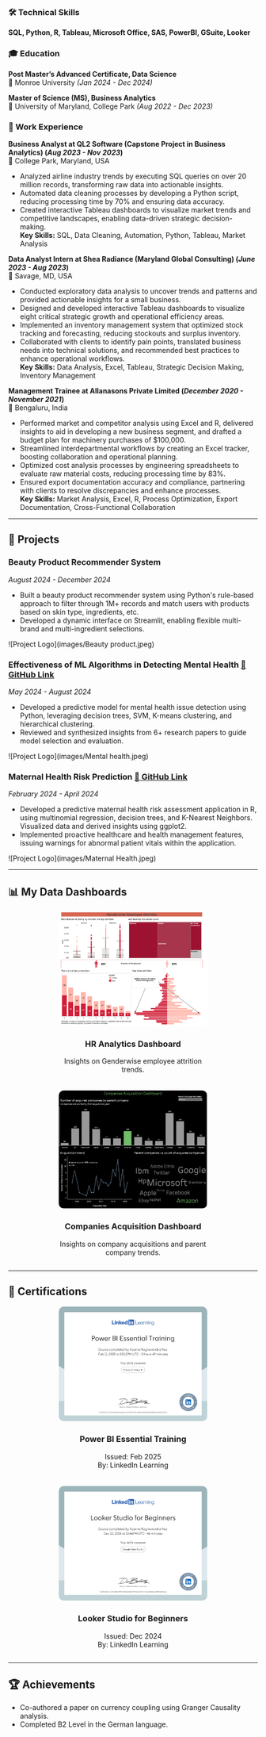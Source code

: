 ### 🛠 Technical Skills  
**SQL, Python, R, Tableau, Microsoft Office, SAS, PowerBI, GSuite, Looker**  

### 🎓 Education  
**Post Master’s Advanced Certificate, Data Science**  
📍 Monroe University _(Jan 2024 - Dec 2024)_  

**Master of Science (MS), Business Analytics**  
📍 University of Maryland, College Park _(Aug 2022 - Dec 2023)_  

### 💼 Work Experience  
**Business Analyst at QL2 Software (Capstone Project in Business Analytics) (_Aug 2023 - Nov 2023_)**  
📍 College Park, Maryland, USA  
- Analyzed airline industry trends by executing SQL queries on over 20 million records, transforming raw data into actionable insights.  
- Automated data cleaning processes by developing a Python script, reducing processing time by 70% and ensuring data accuracy.  
- Created interactive Tableau dashboards to visualize market trends and competitive landscapes, enabling data-driven strategic decision-making.  
**Key Skills:** SQL, Data Cleaning, Automation, Python, Tableau, Market Analysis  

**Data Analyst Intern at Shea Radiance (Maryland Global Consulting) (_June 2023 - Aug 2023_)**  
📍 Savage, MD, USA  
- Conducted exploratory data analysis to uncover trends and patterns and provided actionable insights for a small business.  
- Designed and developed interactive Tableau dashboards to visualize eight critical strategic growth and operational efficiency areas.  
- Implemented an inventory management system that optimized stock tracking and forecasting, reducing stockouts and surplus inventory.  
- Collaborated with clients to identify pain points, translated business needs into technical solutions, and recommended best practices to enhance operational workflows.  
**Key Skills:** Data Analysis, Excel, Tableau, Strategic Decision Making, Inventory Management  

**Management Trainee at Allanasons Private Limited (_December 2020 - November 2021_)**  
📍 Bengaluru, India  
- Performed market and competitor analysis using Excel and R, delivered insights to aid in developing a new business segment, and drafted a budget plan for machinery purchases of $100,000.  
- Streamlined interdepartmental workflows by creating an Excel tracker, boosting collaboration and operational planning.  
- Optimized cost analysis processes by engineering spreadsheets to evaluate raw material costs, reducing processing time by 83%.  
- Ensured export documentation accuracy and compliance, partnering with clients to resolve discrepancies and enhance processes.  
**Key Skills:** Market Analysis, Excel, R, Process Optimization, Export Documentation, Cross-Functional Collaboration  
---

## 🚀 Projects  

### **Beauty Product Recommender System**  
_August 2024 - December 2024_  
+ Built a beauty product recommender system using Python's rule-based approach to filter through 1M+ records and match users with products based on skin type, ingredients, etc.  
+ Developed a dynamic interface on Streamlit, enabling flexible multi-brand and multi-ingredient selections.  

![Project Logo](images/Beauty product.jpeg)  

### **Effectiveness of ML Algorithms in Detecting Mental Health** [🔗 GitHub Link](https://github.com/AparnaRao15/ML-Algorithms-and-Mental-Health-Detection)  
_May 2024 - August 2024_  
+ Developed a predictive model for mental health issue detection using Python, leveraging decision trees, SVM, K-means clustering, and hierarchical clustering.  
+ Reviewed and synthesized insights from 6+ research papers to guide model selection and evaluation.  

![Project Logo](images/Mental health.jpeg)  

### **Maternal Health Risk Prediction** [🔗 GitHub Link](https://github.com/AparnaRao15/Maternal-Health-Risk-Prediction)  
_February 2024 - April 2024_  
+ Developed a predictive maternal health risk assessment application in R, using multinomial regression, decision trees, and K-Nearest Neighbors. Visualized data and derived insights using ggplot2.  
+ Implemented proactive healthcare and health management features, issuing warnings for abnormal patient vitals within the application.  

![Project Logo](images/Maternal Health.jpeg)  

---

## 📊 My Data Dashboards  

<div style="display: flex; flex-wrap: wrap; gap: 20px; justify-content: center;">

<a href="https://public.tableau.com/app/profile/aparna.raghavendra.rao/viz/HRAnalyticsDashboard_16962817155430/Dashboard2" target="_blank" style="text-decoration: none; color: inherit;">
    <div style="width: 300px; text-align: center;">
        <img src="images/HR Analytics Dashboard.jpeg" alt="HR Analytics Dashboard" style="width: 100%; border-radius: 10px;">
        <h3>HR Analytics Dashboard</h3>
        <p>Insights on Genderwise employee attrition trends.</p>
    </div>
</a>

<a href="https://public.tableau.com/app/profile/aparna.raghavendra.rao/viz/CompaniesAcquisitionDashboard-Aparna/FinalDashboard" target="_blank" style="text-decoration: none; color: inherit;">
    <div style="width: 300px; text-align: center;">
        <img src="images/Companies Acquisition Dashboard.jpeg" alt="Companies Acquisition Dashboard" style="width: 100%; border-radius: 10px;">
        <h3>Companies Acquisition Dashboard</h3>
        <p>Insights on company acquisitions and parent company trends.</p>
    </div>
</a>

</div>

---

## 📜 Certifications  

<div style="display: flex; flex-wrap: wrap; gap: 20px; justify-content: center;">

<div style="width: 300px; text-align: center;">
    <img src="images/PowerBI certificate.jpeg" alt="PowerBI Certificate" style="width: 100%; border-radius: 10px;">
    <h3>Power BI Essential Training</h3>
    <p>Issued: Feb 2025 <br> By: LinkedIn Learning</p>
</div>

<div style="width: 300px; text-align: center;">
    <img src="images/Looker Certificate.jpeg" alt="Looker Studio Certificate" style="width: 100%; border-radius: 10px;">
    <h3>Looker Studio for Beginners</h3>
    <p>Issued: Dec 2024 <br> By: LinkedIn Learning</p>
</div>

</div>

---

## 🏆 Achievements  

- Co-authored a paper on currency coupling using Granger Causality analysis.
- Completed B2 Level in the German language. 
